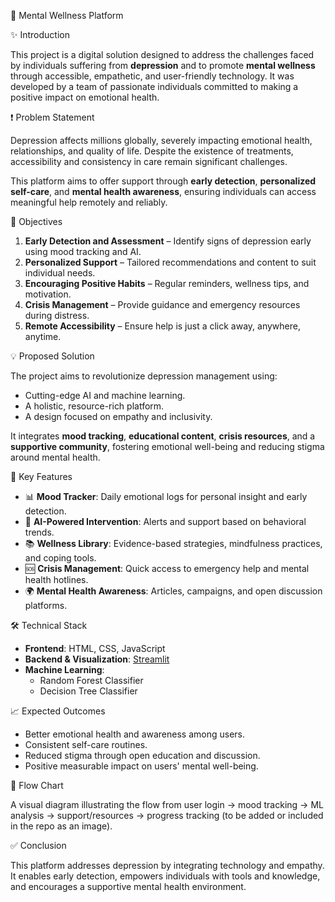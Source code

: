
🧠 Mental Wellness Platform

✨ Introduction

This project is a digital solution designed to address the challenges faced by individuals suffering from **depression** and to promote **mental wellness** through accessible, empathetic, and user-friendly technology. It was developed by a team of passionate individuals committed to making a positive impact on emotional health.


 ❗ Problem Statement

Depression affects millions globally, severely impacting emotional health, relationships, and quality of life. Despite the existence of treatments, accessibility and consistency in care remain significant challenges.

This platform aims to offer support through **early detection**, **personalized self-care**, and **mental health awareness**, ensuring individuals can access meaningful help remotely and reliably.

 🎯 Objectives

1. **Early Detection and Assessment** – Identify signs of depression early using mood tracking and AI.
2. **Personalized Support** – Tailored recommendations and content to suit individual needs.
3. **Encouraging Positive Habits** – Regular reminders, wellness tips, and motivation.
4. **Crisis Management** – Provide guidance and emergency resources during distress.
5. **Remote Accessibility** – Ensure help is just a click away, anywhere, anytime.


💡 Proposed Solution

The project aims to revolutionize depression management using:
- Cutting-edge AI and machine learning.
- A holistic, resource-rich platform.
- A design focused on empathy and inclusivity.

It integrates **mood tracking**, **educational content**, **crisis resources**, and a **supportive community**, fostering emotional well-being and reducing stigma around mental health.

 🧰 Key Features

- 📊 **Mood Tracker**: Daily emotional logs for personal insight and early detection.
- 💬 **AI-Powered Intervention**: Alerts and support based on behavioral trends.
- 📚 **Wellness Library**: Evidence-based strategies, mindfulness practices, and coping tools.
- 🆘 **Crisis Management**: Quick access to emergency help and mental health hotlines.
- 🌍 **Mental Health Awareness**: Articles, campaigns, and open discussion platforms.

 🛠️ Technical Stack
- **Frontend**: HTML, CSS, JavaScript
- **Backend & Visualization**: [Streamlit](https://streamlit.io/)
- **Machine Learning**:
  - Random Forest Classifier
  - Decision Tree Classifier

📈 Expected Outcomes

- Better emotional health and awareness among users.
- Consistent self-care routines.
- Reduced stigma through open education and discussion.
- Positive measurable impact on users' mental well-being.

🔄 Flow Chart

A visual diagram illustrating the flow from user login → mood tracking → ML analysis → support/resources → progress tracking (to be added or included in the repo as an image).

✅ Conclusion

This platform addresses depression by integrating technology and empathy. It enables early detection, empowers individuals with tools and knowledge, and encourages a supportive mental health environment.


